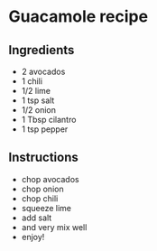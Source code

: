 # Guacamole recipe


## Ingredients

- 2 avocados
- 1 chili
- 1/2 lime
- 1 tsp salt
- 1/2 onion
- 1 Tbsp cilantro
- 1 tsp pepper


## Instructions

- chop avocados
- chop onion
- chop chili
- squeeze lime
- add salt
- and very mix well
- enjoy!
